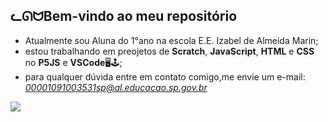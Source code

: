 ## **ᓚᘏᗢBem-vindo ao meu repositório** 

- Atualmente sou Aluna do 1°ano na escola E.E. Izabel de Almeida Marin;
- estou trabalhando em preojetos de **Scratch**, **JavaScript**, **HTML** e **CSS** no **P5JS** e **VSCode**🖥🕹;
- para qualquer dúvida entre em contato comigo,me envie um e-mail: *00001091003531sp@al.educacao.sp.gov.br*

![](https://tenor.com/pt-BR/view/cat-tongue-gif-9188421378566791790)
